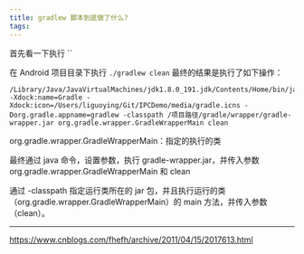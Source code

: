 ```yaml
---
title: gradlew 脚本到底做了什么?
tags:
---
```




首先看一下执行 ``


在 Android 项目目录下执行 `./gradlew clean` 最终的结果是执行了如下操作：

```
/Library/Java/JavaVirtualMachines/jdk1.8.0_191.jdk/Contents/Home/bin/java -Xdock:name=Gradle -Xdock:icon=/Users/liguoying/Git/IPCDemo/media/gradle.icns -Dorg.gradle.appname=gradlew -classpath /项目路径/gradle/wrapper/gradle-wrapper.jar org.gradle.wrapper.GradleWrapperMain clean
```

org.gradle.wrapper.GradleWrapperMain：指定的执行的类 


最终通过 java 命令，设置参数，执行 gradle-wrapper.jar，并传入参数 org.gradle.wrapper.GradleWrapperMain 和 clean


通过 -classpath 指定运行类所在的 jar 包，并且执行运行的类（org.gradle.wrapper.GradleWrapperMain）的 main 方法，并传入参数（clean）。



---
https://www.cnblogs.com/fhefh/archive/2011/04/15/2017613.html